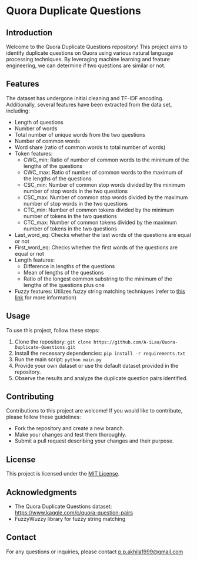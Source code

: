 # Quora Duplicate Questions

## Introduction
Welcome to the Quora Duplicate Questions repository! This project aims to identify duplicate questions on Quora using various natural language processing techniques. By leveraging machine learning and feature engineering, we can determine if two questions are similar or not.

## Features
The dataset has undergone initial cleaning and TF-IDF encoding. Additionally, several features have been extracted from the data set, including:
- Length of questions
- Number of words
- Total number of unique words from the two questions
- Number of common words
- Word share (ratio of common words to total number of words)
- Token features:
  - CWC_min: Ratio of number of common words to the minimum of the lengths of the questions
  - CWC_max: Ratio of number of common words to the maximum of the lengths of the questions
  - CSC_min: Number of common stop words divided by the minimum number of stop words in the two questions
  - CSC_max: Number of common stop words divided by the maximum number of stop words in the two questions
  - CTC_min: Number of common tokens divided by the minimum number of tokens in the two questions
  - CTC_max: Number of common tokens divided by the maximum number of tokens in the two questions
- Last_word_eq: Checks whether the last words of the questions are equal or not
- First_word_eq: Checks whether the first words of the questions are equal or not
- Length features:
  - Difference in lengths of the questions
  - Mean of lengths of the questions
  - Ratio of the longest common substring to the minimum of the lengths of the questions plus one
- Fuzzy features: Utilizes fuzzy string matching techniques (refer to [this link](https://chairnerd.seatgeek.com/fuzzywuzzy-fuzzy-string-matching-in-python/) for more information)

## Usage
To use this project, follow these steps:
1. Clone the repository: `git clone https://github.com/A-iLaa/Quora-Duplicate-Questions.git`
2. Install the necessary dependencies: `pip install -r requirements.txt`
3. Run the main script: `python main.py`
4. Provide your own dataset or use the default dataset provided in the repository.
5. Observe the results and analyze the duplicate question pairs identified.

## Contributing
Contributions to this project are welcome! If you would like to contribute, please follow these guidelines:
- Fork the repository and create a new branch.
- Make your changes and test them thoroughly.
- Submit a pull request describing your changes and their purpose.

## License
This project is licensed under the [MIT License](LICENSE).

## Acknowledgments
- The Quora Duplicate Questions dataset: https://www.kaggle.com/c/quora-question-pairs
- FuzzyWuzzy library for fuzzy string matching

## Contact
For any questions or inquiries, please contact p.p.akhila1999@gmail.com

